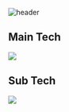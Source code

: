 ![header](https://capsule-render.vercel.app/api?type=slice&height=170&color=1d4e89&section=header&text=JiwooKim&fontSize=60&fontColor=f5fcff&fontAlign=80&fontAlignY=30&rotate=12)


## Main Tech
<img src="https://img.shields.io/badge/Java-003796?style=flat-square&logo=Java&logoColor=white"/></a>

## Sub Tech
<img src="https://img.shields.io/badge/Python-00599C?style=flat-square&logo=Python&logoColor=white"/></a>
